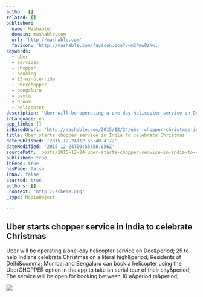 ```yaml
---
author: []
related: []
publisher:
  name: Mashable
  domain: mashable.com
  url: 'http://mashable.com'
  favicon: 'http://mashable.com/favicon.ico?v=m2Pmw8zNwl'
keywords:
  - uber
  - services
  - chopper
  - booking
  - 15-minute-ride
  - uberchopper
  - bengaluru
  - paytm
  - droom
  - helicopter
description: 'Uber will be operating a one-day helicopter service on Dec. 25 to help Indians celebrate Christmas on a literal high. Residents of Delhi, Mumbai and Bengaluru can book a helicopter using the UberCHOPPER option in the app to take an aerial tour of their city. The service will be open for booking between 10 a.m.'
inLanguage: en
app_links: []
isBasedOnUrl: 'http://mashable.com/2015/12/24/uber-chopper-christmas-india/?utm_cid=mash-prod-nav-sub-st#8N1WMS8ZTsqp'
title: Uber starts chopper service in India to celebrate Christmas
datePublished: '2015-12-24T12:55:40.417Z'
dateModified: '2015-12-24T09:55:58.056Z'
sourcePath: _posts/2015-12-24-uber-starts-chopper-service-in-india-to-celebrate-christmas.md
published: true
inFeed: true
hasPage: false
inNav: false
starred: true
authors: []
_context: 'http://schema.org'
_type: MediaObject

---
```

<article style=""><h1>Uber starts chopper service in India to celebrate Christmas</h1><p>Uber will be operating a one-day helicopter service on Dec&amp;period; 25 to help Indians celebrate Christmas on a literal high&amp;period; Residents of Delhi&amp;comma; Mumbai and Bengaluru can book a helicopter using the UberCHOPPER option in the app to take an aerial tour of their city&amp;period; The service will be open for booking between 10 a&amp;period;m&amp;period;</p><img src="http://rack.2.mshcdn.com/media/ZgkyMDE1LzEyLzI0LzY4L3ViZXJjaG9wcGVyLmY3NWRmLmpwZwpwCXRodW1iCTEyMDB4NjI3IwplCWpwZw/9554a537/dd2/uber-chopper.jpg" /></article>